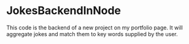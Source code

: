 # JokesBackendInNode

This code is the backend of a new project on my portfolio page. It will aggregate jokes and match them to key words supplied by the user. 
